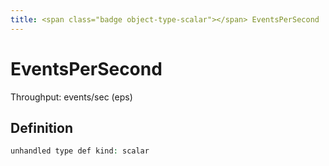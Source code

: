 ```yaml
---
title: <span class="badge object-type-scalar"></span> EventsPerSecond
---
```

# <span class="badge object-type-scalar"></span> EventsPerSecond

Throughput: events/sec (eps)

## Definition

```php
unhandled type def kind: scalar
```

